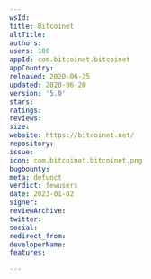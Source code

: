 ```yaml
---
wsId: 
title: Bitcoinet
altTitle: 
authors: 
users: 100
appId: com.bitcoinet.bitcoinet
appCountry: 
released: 2020-06-25
updated: 2020-06-20
version: '5.0'
stars: 
ratings: 
reviews: 
size: 
website: https://bitcoinet.net/
repository: 
issue: 
icon: com.bitcoinet.bitcoinet.png
bugbounty: 
meta: defunct
verdict: fewusers
date: 2023-01-02
signer: 
reviewArchive: 
twitter: 
social: 
redirect_from: 
developerName: 
features: 

---
```


